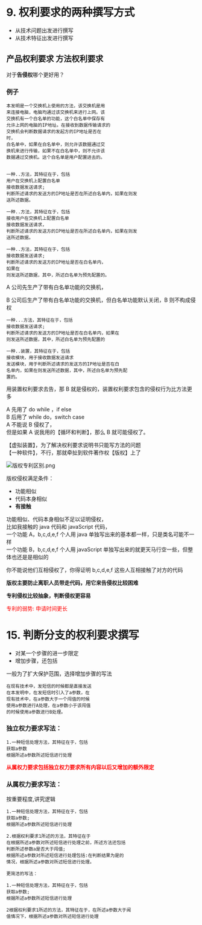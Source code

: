 # 9. 权利要求的两种撰写方式

- 从技术问题出发进行撰写
- 从技术特征出发进行撰写

## 产品权利要求 方法权利要求

对于**告侵权**哪个更好用？

### 例子

```text
本发明是一个交换机上使用的方法，该交换机是用
来连接电脑，电脑均通过该交换机来进行上网。该
交换机有一个白名单的功能，这个白名单中保存有
允许上网的电脑的IP地址。在接收到数据传输请求的
交换机会判断数据请求的发起方的IP地址是否在
时，
白名单中，如果在白名单中，则允许该数据通过交
换机来进行传输，如果不在白名单中，则不允许该
数据通过交换机。这个白名单是用户配置进去的。

```

```

一种..方法，其特征在于，包括
用户在交换机上配置白名单
接收数据发送请求;
判断所述请求的发送方的IP地址是否在所述白名单内，如果在则发
送所述数据。

一种..方法，其特征在于，包括
接收用户在交换机上配置白名单
接收数据发送请求，
判断所述请求的发送方的IP地址是否在所述白名单内，如果在则发
送所述数据。

一种..方法，其特征在于，包括
接收数据发送请求;
判断所述请求的发送方的IP地址是否在白名单内，
如果在
则发送所述数据，其中，所述白名单为预先配置的。
```

A 公司先生产了带有白名单功能的交换机，

B 公司后生产了带有白名单功能的交换机，但白名单功能默认关闭，B 则不构成侵权

```
一种...方法，其特征在于，包括
接收数据发送请求;
判断所述请求的发送方的IP地址是否在白名单内，如果在
则发送所述数据，其中，所述白名单为预先配置的

一种..装置，其特征在于，包括
接收模块，用于接收数据发送请求
发送模块，用于判断所述请求的发送方的IP地址是否在白
名单内，如果在则发送所述数据，其中，所述白名单为预先配
置的。
```

用装置权利要求去告，那 B 就是侵权的，装置权利要求包含的侵权行为比方法更多

A 先用了 do while ，if else  
B 后用了 while do，switch case  
A 不能说 B 侵权了，  
但是如果 A 说我用的【循环和判断】，那么 B 就可能侵权了。

【虚拟装置】，为了解决权利要求说明书只能写方法的问题  
【一种软件】，不行，那就牵扯到软件著作权【版权】上了

![版权专利区别.png](https://s2.loli.net/2024/01/27/djVlsWN2ToHv5xi.png)

版权侵权满足条件：

- 功能相似
- 代码本身相似
- **有接触**

功能相似、代码本身相似不足以证明侵权，  
比如我接触的 java 代码和 javaScript 代码，  
一个功能 A，b,c,d,e,f 个人用 java 单独写出来的基本都一样，只是类名可能不一样  
一个功能 B，b,c,d,e,f 个人用 javaScript 单独写出来的就更天马行空一些，但整体也还是是相似的

你不能说他们互相侵权了，你得证明 b,c,d,e,f 这些人互相接触了对方的代码

**版权主要防止离职人员带走代码，用它来告侵权比较困难**

**专利侵权比较抽象，判断侵权更容易**

<font color="red">专利的弱势: 申请时间更长</font>

# 15. 判断分支的权利要求撰写

- 对某一个步骤的进一步限定
- 增加步骤，还包括

一般为了扩大保护范围，选择增加步骤的写法

```
在现有技术中，发短信的时候都是直接发送
在本发明中，在发短信时引入了a参数，在
现有技术中，在a参数大于一个闯值的时候
使用a参数进行A处理，在a参数小于该闯值
的时候使用a参数进行B处理。
```

### 独立权力要求写法：

```
1.一种短信处理方法，其特征在于，包括
获取a参数
根据所述a参数所述短信进行处理
```

**<font color="red">从属权力要求包括独立权力要求所有内容以后又增加的额外限定</font>**

### 从属权力要求写法：

按重要程度,讲究逻辑

```
1.一种短信处理方法，其特征在于，包括
获取a参数;
根据所述a参数所述短信进行处理

2.根据权利要求1所述的方法，其特征在于
在根据所述a参数对所述短信进行处理之前，所述方法还包括
判断所述参数a是否大于闯值;
根据所述a参数对所述短信进行处理包括:在判断结果为是的
情况，根据所述a参数对所述短信进行处理。

更简洁的写法：

1.一种短信处理方法，其特征在于，包括
获取a参数;
根据所述a参数所述短信进行处理

2根据权利要求1所述的方法，其特征在于，在所述a参数大于闻
值情况下，根据所述a参数对所述短信进行处理

```
